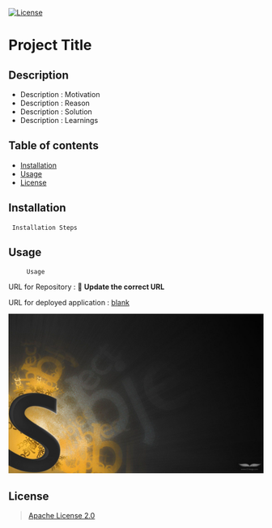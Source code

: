 [![License](https://img.shields.io/badge/License-Apache_2.0-green.svg)](https://opensource.org/licenses/Apache-2.0)

# Project Title

## Description 
- Description : Motivation 
- Description : Reason 
- Description : Solution 
- Description : Learnings 


## Table of contents 
 - [Installation](#installation) 
 - [Usage](#usage) 
 - [License](#license) 


## Installation 
	 Installation Steps 


## Usage 
	 	 Usage  

 URL for Repository : 📝 **Update the correct URL**

 URL for deployed application : [blank](blank) 

![Image Unavailable](./assets/images/sampleImage.jpg) 


## License 
> [Apache License 2.0](https://opensource.org/licenses/Apache-2.0)